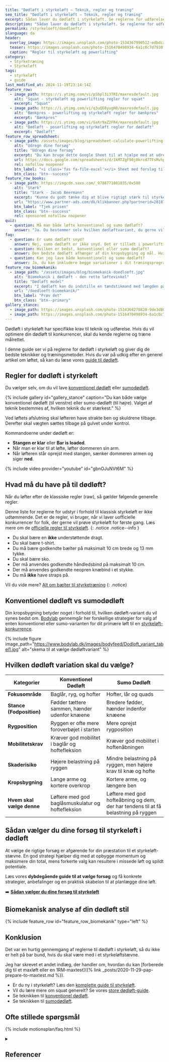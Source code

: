 ```yaml
---
title: "Dødløft i styrkeløft – Teknik, regler og træning"
seo_title: "Dødløft i styrkeløft – Teknik, regler og træning"
excerpt: Sådan laver du dødløft i styrkeløft. Se reglerne for udførelse og de bedste teknikker til at løfte tungt i konkurrence.
description: "Sådan laver du dødløft i styrkeløft. Se reglerne for udførelse og de bedste teknikker til at løfte tungt i konkurrence."
permalink: /styrkeloeft/doedloeft/
slanguage: da
header:
  overlay_image: https://images.unsplash.com/photo-1534367990512-edbdca781b00?q=60&w=1200&h=630&auto=format&fit=crop&ixlib=rb-4.0.3&ixid=M3wxMjA3fDB8MHxwaG90by1wYWdlfHx8fGVufDB8fHx8fA%3D%3D
  teaser: https://images.unsplash.com/photo-1516470498934-6a1c0c7d7930?q=60&w=400&h=300&auto=format&fit=crop&ixlib=rb-4.0.3&ixid=M3wxMjA3fDB8MHxwaG90by1wYWdlfHx8fGVufDB8fHx8fA%3D%3D
  caption: "Regler til styrkeløft og powerlifting"
category:
  - Styrketræning
  - Styrkeløft
tags:
  - styrkeløft
  - guide
last_modified_at: 2024-11-19T23:14:14Z
feature_row:
  - image_path: https://i.ytimg.com/vi/pSbpl3i3TRI/maxresdefault.jpg
    alt: "Squat - styrkeløft og powerlifting regler for squat"
    excerpt: "Squat"
  - image_path: https://i.ytimg.com/vi/q3uQE0yugH8/maxresdefault.jpg
    alt: "Bænkpres - powerlifting og styrkeløft regler for bænkpres"
    excerpt: "Bænkpres"
  - image_path: https://i.ytimg.com/vi/GaXr9aZ2FR4/maxresdefault.jpg
    alt: "Dødløft - poserlifting og styrkeløft regler for dødløft"
    excerpt: "Dødløft"
feature_row_spreadsheet:
  - image_path: /assets/images/blog/spreadsheet-calculate-powerlifting-attempts.png
    alt: "Udregn dine forsøg"
    title: "Udregn dine forsøg"
    excerpt: "Du kan bruge dette Google Sheet til at hjælpe med at udregne dine tre forsøg til dit styrkeløftstævne."
    url: https://docs.google.com/spreadsheets/d/1kMTZgF90j0krcd7TFsMvhpsI0fCo1fqSwNXHOmJKKYA/copy?usp=sharing
    rel: nofollow noopener
    btn_label: "<i class='fas fa-file-excel'></i> Sheet med forslag til forsøg"
    btn_class: "btn--success"
feature_row_books:
  - image_path: https://imgcdn.saxo.com/_9788771801835/0x500
    alt: "Stærk"
    title: "Stærk - Jacob Beermann"
    excerpt: "Kunne du godt tænke dig at blive rigtigt stærk til styrkeløft og powerlifting, så har en af Danmarks bedste styrkeløftere Jacob Beermann skrevet bogen _Stærk_. Her får du en god og grundig introduktion til, hvordan man bliver stærk. Med i købet får du et fremragende program målrettet på powerlifting."
    url: "https://www.partner-ads.com/dk/klikbanner.php?partnerid=28187&bannerid=43264&htmlurl=https://www.saxo.com/dk/staerk_jacob-beermann_haeftet_9788771801835"
    btn_label: "Tjek prisen"
    btn_class: "btn--success"
    rel: sponsored nofollow noopener
quiz:
  - question: Må man både løfte konventionel og sumo dødløft?
    answer: "Ja. Du bestemmer selv hvilken dødløftvariant, du gerne vil løfte med!"
faq:
  - question: Er sumo dødløft snyd?  
    answer: Nej, sumo dødløft er ikke snyd. Det er tilladt i powerlifting, men ikke i strongman. Det er et gyldigt valg for dem med rygproblemer, lange ben, korte arme eller dem, der ønsker at målrette quadriceps og skåne ryggen.
  - question: Hvilken er bedst, konventionel eller sumo dødløft?  
    answer: Den bedste dødløft afhænger af din kropsbygning og mål. Hvis én variation passer bedre til dig, er det sandsynligvis den bedste mulighed. Træner du til konkurrence, bør du vælge den nødvendige variation.
  - question: Kan jeg lave både konventionelt og sumo dødløft?  
    answer: Ja, du kan inkludere begge variationer i dit træningsprogram, så længe du giver dig selv tilstrækkelig restitution. Du kan skifte mellem dem uge for uge eller køre træningsblokke, hvor du kun laver én variation ad gangen.
feature_row_biomekanik:
  - image_path: "/assets/images/blog/biomekanik-doedloeft.jpg"
    alt: "Biomekanik i dødløft - den rette løftevinkel"
    title: "Dødløft model"
    excerpt: "I dødløft kan du indstille en tændstikmand med længden på din overkrop, lårben og underben. Se, hvordan et konventionelt dødløft alt andet lige vil se ud."
    url: "/doedloeft-biomekanik/"
    btn_label: "Prøv det"
    btn_class: "btn--primary"
gallery_stance:
  - image_path: https://images.unsplash.com/photo-1534368270820-9de3d8053204?q=80&w=600&auto=format&fit=crop&ixlib=rb-4.0.3&ixid=M3wxMjA3fDB8MHxwaG90by1wYWdlfHx8fGVufDB8fHx8fA%3D%3D
  - image_path: https://images.unsplash.com/photo-1516470498934-6a1c0c7d7930?q=80&w=600&auto=format&fit=crop&ixlib=rb-4.0.3&ixid=M3wxMjA3fDB8MHxwaG90by1wYWdlfHx8fGVufDB8fHx8fA%3D%3D
---
```


Dødløft i styrkeløft har specifikke krav til teknik og udførelse. Hvis du vil optimere din dødløft til konkurrencer, skal du kende reglerne og træne målrettet.

I denne guide ser vi på reglerne for dødløft i styrkeløft og giver dig de bedste teknikker og træningsmetoder. Hvis du var på udkig efter en generel artikel om løftet, så kan du læse vores [guide til dødløft](/doedloeft/).

## Regler for dødløft i styrkeløft

Du vælger selv, om du vil lave [konventionel dødløft](/oevelse/konventionel-doedloeft/) eller [sumodødløft](/oevelse/sumo-doedloeft/).

{% include gallery id="gallery_stance" caption="Du kan både vælge konventionel dødløft (til venstre) eller sumo-dødløft (til højre). Valget af teknik bestemmes af, hvilken teknik du er stærkest." %}

Ved løftets afslutning skal løfteren have strakte ben og skuldrene tilbage. Derefter skal vægten sættes tilbage på gulvet under kontrol.

Kommandoerne under dødløft er:

- **Stangen er klar** eller **Bar is loaded**.
- Når man er klar til at løfte, løfter dommeren sin arm.
- Når løfteren står oprejst med stangen, sænker dommeren armen og siger **ned**.

{% include video provider="youtube" id="gbnOJuNVt6M" %}

## Hvad må du have på til dødløft?

Når du løfter efter de klassiske regler (raw), så gælder følgende generelle regler.

Denne liste for reglerne for udstyr i forhold til klassisk styrkeløft er ikke udtømmende. Det er de regler, vi bruger, når vi laver uofficielle konkurrencer for folk, der gerne vil prøve styrkeløft for første gang. Læs mere om de [officielle regler til styrkeløft](/powerlifting-rules/).
{: .notice .notice--info }

- Du skal bære en **ikke** understøttende dragt.
- Du skal bære t-shirt.
- Du må bære godkendte bælter på maksimalt 10 cm brede og 13 mm tykke.
- Du skal bære sko.
- Der må anvendes godkendte håndledsbind på maksimalt 10 cm.
- Der må anvendes godkendte neopren knæbind i et stykke.
- Du må **ikke** have straps på.

Vil du vide mere? [Alt om bælter til styrketræning](/baelte-styrketraening/)
{: .notice}

## Konventionel dødløft vs sumodødløft

Din kropsbygning betyder noget i forhold til, hvilken dødløft-variant du vil synes bedst om. [Bodylab](https://www.bodylab.dk/shop/hvilken-doedloeft-variant-1790c1.html) gennemgår her forskellige strategier for valg af enten konventionel eller sumo-varianten for dit primære løft til en [styrkeløft-konkurrence](/powerlifting-rules/).

{% include figure image_path="https://www.bodylab.dk/images/bodyfeed/Dodloft_variant_tabel1.jpg" alt="skema til at vælge dødløftvariant" %}

## Hvilken dødløft variation skal du vælge?

| **Kategorier**                  | **Konventionel Dødløft**                                         | **Sumo Dødløft**                                              |
|----------------------------------|------------------------------------------------------------------|---------------------------------------------------------------|
| **Fokusområde**                  | Baglår, ryg, og hofter                                          | Hofter, lår og quads                                          |
| **Stance (Fodposition)**         | Fødder tættere sammen, hænder udenfor knæene                     | Bredere fødder, hænder indenfor knæene                        |
| **Rygposition**                  | Ryggen er ofte mere foroverbøjet i starten                             | Mere oprejst rygposition                 |
| **Mobilitetskrav**               | Kræver god mobilitet i baglår og hoftefleksion                       | Kræver god mobilitet i hoftenåbningen                          |
| **Skaderisiko**                  | Højere belastning på ryggen      | Mindre belastning på ryggen, men højere krav til knæ og hofte   |
| **Kropsbygning**                 | Lange arme og kortere overkrop       | Kortere arme, og længere ben |
| **Hvem skal vælge denne**        | Løftere med god baglåsmuskulatur og hoftefleksion                 | Løftere med god hofteåbning og dem, der har tendens til at få belastning på ryggen |

## Sådan vælger du dine forsøg til styrkeløft i dødløft

At vælge de rigtige forsøg er afgørende for din præstation til et styrkeløft-stævne. En god strategi hjælper dig med at opbygge momentum og maksimere din total, mens forkerte valg kan resultere i missede løft og spildt potentiale.

Læs vores **dybdegående guide til at vælge forsøg** og få konkrete strategier, anbefalinger og en praktisk skabelon til at planlægge dine løft.

➡️ **[Sådan vælger du dine forsøg til styrkeløft](/styrkeloeft-vaelg-forsoeg/)**

## Biomekanisk analyse af din dødløft stil

{% include feature_row id="feature_row_biomekanik" type="left" %}

## Konklusion

Det var en hurtig gennemgang af reglerne til dødløft i styrkeløft, så du ikke er helt på bar bund, hvis du skal være med i et styrkeløftstævne.

Jeg har skrevet et andet indlæg, der handler om, hvordan du kan [forberede dig til et maxløft eller en 1RM-maxtest]({% link _posts/2020-11-29-pap-prepare-to-maxtest.md %}).

- Er du ny i styrkeløft? Læs den [komplette guide til styrkeløft](/styrkeloeft/).
- Vil du lære mere om squat generelt? Se vores [store dødløft-guide](/doedloeft/).
- Se teknikken til [konventionel dødløft](/oevelse/konventionel-doedloeft/).
- Se teknikken til [sumodødløft](/oevelse/sumo-doedloeft/).

## Ofte stillede spørgsmål

{% include motionsplan/faq.html %}

<details markdown="1" class="references">
  <summary><h2 id="references">Referencer</h2></summary>

- [The International Powerlifting Federation. Tekniske Regler 2019](https://filer.styrke.dk/Tekniske_regler_IPF_2019.pdf)
- [Stærk af Jakob Beermann](https://www.partner-ads.com/dk/klikbanner.php?partnerid=28187&bannerid=43264&htmlurl=https://www.saxo.com/dk/staerk_jacob-beermann_haeftet_9788771801835){: rel="sponsored nofollow noopener" }

</details>

